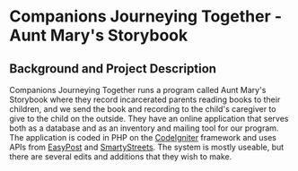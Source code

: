 # Companions Journeying Together - Aunt Mary's Storybook

## Background and Project Description

Companions Journeying Together runs a program called Aunt Mary's Storybook where they record incarcerated parents reading books to their children, and we send the book and recording to the child's caregiver to give to the child on the outside. They have an online application that serves both as a database and as an inventory and mailing tool for our program. The application is coded in PHP on the [CodeIgniter](https://codeigniter.com) framework and uses APIs from [EasyPost](https://www.easypost.com) and [SmartyStreets](https://smartystreets.com). The system is mostly useable, but there are several edits and additions that they wish to make. 
